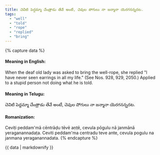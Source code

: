 ```yaml
---
title: చెవిటి పెద్దమ్మా చేంత్రాడు తేవే అంటే, చెవుల పోగులు నా జన్మానా యెరగనన్నదట.
tags:
  - "well"
  - "told"
  - "rope"
  - "replied"
  - "bring"
---
```


{% capture data %}
#### Meaning in English:
When the deaf old lady was asked to bring the well-rope, she replied "I have never seen earrings in all my life."
(See Nos. 928, 929, 2050.)
Applied to a stupid person not doing what he is told.

#### Meaning in Telugu:
చెవిటి పెద్దమ్మా చేంత్రాడు తేవే అంటే, చెవుల పోగులు నా జన్మానా యెరగనన్నదట.

#### Romanization:
Ceviṭi peddam'mā cēntrāḍu tēvē aṇṭē, cevula pōgulu nā janmānā yeraganannadaṭa.
Ceviti peddam'ma centradu teve ante, cevula pogulu na janmana yeraganannadata.
{% endcapture %}

{{ data | markdownify }}

